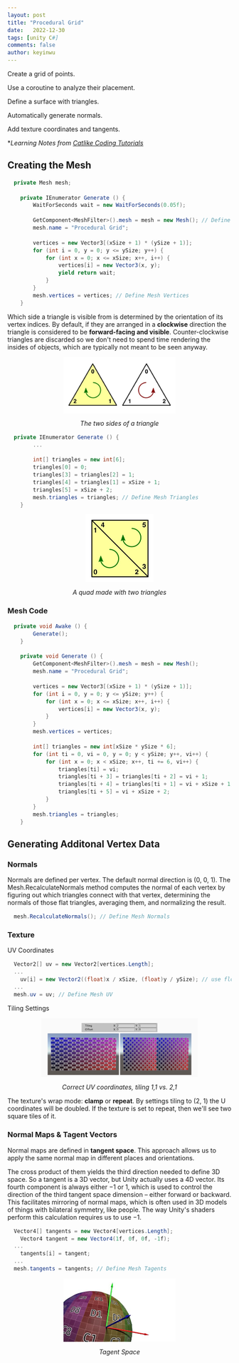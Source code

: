 ```yaml
---
layout: post
title: "Procedural Grid"
date:   2022-12-30
tags: [unity C#]
comments: false
author: keyinwu
---
```


Create a grid of points.

Use a coroutine to analyze their placement.

Define a surface with triangles.

Automatically generate normals.

Add texture coordinates and tangents.

**Learning Notes from [Catlike Coding Tutorials](https://catlikecoding.com/)*


## Creating the Mesh

```c#
  private Mesh mesh;

	private IEnumerator Generate () {
		WaitForSeconds wait = new WaitForSeconds(0.05f);
		
		GetComponent<MeshFilter>().mesh = mesh = new Mesh(); // Define Mesh
		mesh.name = "Procedural Grid";

		vertices = new Vector3[(xSize + 1) * (ySize + 1)];
		for (int i = 0, y = 0; y <= ySize; y++) {
			for (int x = 0; x <= xSize; x++, i++) {
				vertices[i] = new Vector3(x, y);
				yield return wait;
			}
		}
		mesh.vertices = vertices; // Define Mesh Vertices
	}
```

Which side a triangle is visible from is determined by the orientation of its vertex indices. By default, if they are arranged in a **clockwise** direction the triangle is considered to be **forward-facing and visible**. Counter-clockwise triangles are discarded so we don't need to spend time rendering the insides of objects, which are typically not meant to be seen anyway.

<img src="https://github.com/keyinwu/blog/raw/main/images/Unity/pg-triangle-sides.jpeg" width="50%" style="display: block; margin: auto"/>
<p style="text-align: center; font-style: italic;">The two sides of a triangle</p>

```c#
  private IEnumerator Generate () {
		...

		int[] triangles = new int[6];
		triangles[0] = 0;
		triangles[3] = triangles[2] = 1;
		triangles[4] = triangles[1] = xSize + 1;
		triangles[5] = xSize + 2;
		mesh.triangles = triangles; // Define Mesh Triangles
	}
```

<img src="https://github.com/keyinwu/blog/raw/main/images/Unity/pg-quad.jpeg" width="30%" style="display: block; margin: auto"/>
<p style="text-align: center; font-style: italic;">A quad made with two triangles</p>

### Mesh Code
```c#
  private void Awake () {
		Generate();
	}

	private void Generate () {
		GetComponent<MeshFilter>().mesh = mesh = new Mesh();
		mesh.name = "Procedural Grid";

		vertices = new Vector3[(xSize + 1) * (ySize + 1)];
		for (int i = 0, y = 0; y <= ySize; y++) {
			for (int x = 0; x <= xSize; x++, i++) {
				vertices[i] = new Vector3(x, y);
			}
		}
		mesh.vertices = vertices;

		int[] triangles = new int[xSize * ySize * 6];
		for (int ti = 0, vi = 0, y = 0; y < ySize; y++, vi++) {
			for (int x = 0; x < xSize; x++, ti += 6, vi++) {
				triangles[ti] = vi;
				triangles[ti + 3] = triangles[ti + 2] = vi + 1;
				triangles[ti + 4] = triangles[ti + 1] = vi + xSize + 1;
				triangles[ti + 5] = vi + xSize + 2;
			}
		}
		mesh.triangles = triangles;
	}
```

## Generating Additonal Vertex Data

### Normals

Normals are defined per vertex. The default normal direction is (0, 0, 1). The Mesh.RecalculateNormals method computes the normal of each vertex by figuring out which triangles connect with that vertex, determining the normals of those flat triangles, averaging them, and normalizing the result.

```c#
  mesh.RecalculateNormals(); // Define Mesh Normals
```

### Texture

UV Coordinates

```c#
  Vector2[] uv = new Vector2[vertices.Length];
  ...
    uv[i] = new Vector2((float)x / xSize, (float)y / ySize); // use float
  ...
  mesh.uv = uv; // Define Mesh UV
```

Tiling Settings

<img src="https://github.com/keyinwu/blog/raw/main/images/Unity/pg-uv-tiling.jpg" width="70%" style="display: block; margin: auto"/>
<p style="text-align: center; font-style: italic;">Correct UV coordinates, tiling 1,1 vs. 2,1</p>

The texture's wrap mode: **clamp** or **repeat**. By settings tiling to (2, 1) the U coordinates will be doubled. If the texture is set to repeat, then we'll see two square tiles of it.

### Normal Maps & Tagent Vectors

Normal maps are defined in **tangent space**. This approach allows us to apply the same normal map in different places and orientations.

The cross product of them yields the third direction needed to define 3D space. So a tangent is a 3D vector, but Unity actually uses a 4D vector. Its fourth component is always either −1 or 1, which is used to control the direction of the third tangent space dimension – either forward or backward. This facilitates mirroring of normal maps, which is often used in 3D models of things with bilateral symmetry, like people. The way Unity's shaders perform this calculation requires us to use −1.

```c#
  Vector4[] tangents = new Vector4[vertices.Length];
	Vector4 tangent = new Vector4(1f, 0f, 0f, -1f);
  ...
    tangents[i] = tangent;
  ...
  mesh.tangents = tangents; // Define Mesh Tagents
```

<img src="https://github.com/keyinwu/blog/raw/main/images/Unity/pg-tagent-space.jpeg" width="50%" style="display: block; margin: auto"/>
<p style="text-align: center; font-style: italic;">Tagent Space</p>